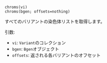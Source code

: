 ```
chroms(vi)
chroms(bgen; offsets=nothing)
```

すべてのバリアントの染色体リストを取得します。

引数:

  * `vi`: `Variant`のコレクション
  * `bgen`: `Bgen`オブジェクト
  * `offsets`: 返される各バリアントのオフセット
